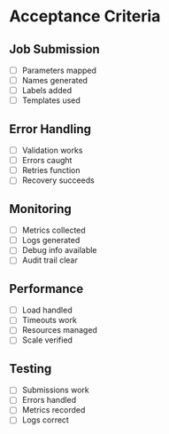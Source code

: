 # Acceptance Criteria

## Job Submission
- [ ] Parameters mapped
- [ ] Names generated
- [ ] Labels added
- [ ] Templates used

## Error Handling
- [ ] Validation works
- [ ] Errors caught
- [ ] Retries function
- [ ] Recovery succeeds

## Monitoring
- [ ] Metrics collected
- [ ] Logs generated
- [ ] Debug info available
- [ ] Audit trail clear

## Performance
- [ ] Load handled
- [ ] Timeouts work
- [ ] Resources managed
- [ ] Scale verified

## Testing
- [ ] Submissions work
- [ ] Errors handled
- [ ] Metrics recorded
- [ ] Logs correct